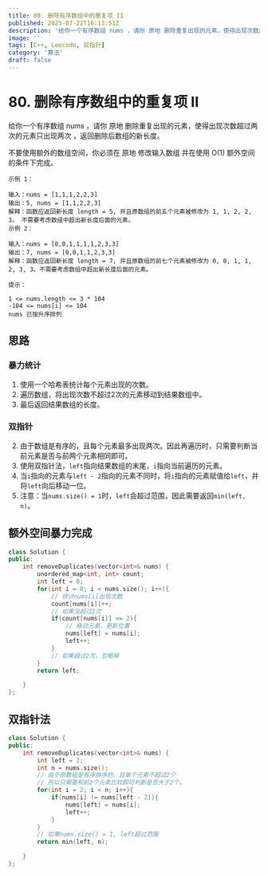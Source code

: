 ```yaml
---
title: 80. 删除有序数组中的重复项 II
published: 2025-07-22T16:13:51Z
description: '给你一个有序数组 nums ，请你 原地 删除重复出现的元素，使得出现次数超过两次的元素只出现两次 ，返回删除后数组的新长度。'
image: ''
tags: [C++, Leecode, 双指针]
category: '算法'
draft: false
---
```


# 80. 删除有序数组中的重复项 II

给你一个有序数组 nums ，请你 原地 删除重复出现的元素，使得出现次数超过两次的元素只出现两次 ，返回删除后数组的新长度。

不要使用额外的数组空间，你必须在 原地 修改输入数组 并在使用 O(1) 额外空间的条件下完成。

```
示例 1：

输入：nums = [1,1,1,2,2,3]
输出：5, nums = [1,1,2,2,3]
解释：函数应返回新长度 length = 5, 并且原数组的前五个元素被修改为 1, 1, 2, 2, 3。 不需要考虑数组中超出新长度后面的元素。
示例 2：

输入：nums = [0,0,1,1,1,1,2,3,3]
输出：7, nums = [0,0,1,1,2,3,3]
解释：函数应返回新长度 length = 7, 并且原数组的前七个元素被修改为 0, 0, 1, 1, 2, 3, 3。不需要考虑数组中超出新长度后面的元素。
```

```
提示：

1 <= nums.length <= 3 * 104
-104 <= nums[i] <= 104
nums 已按升序排列
```

## 思路

### 暴力统计
1. 使用一个哈希表统计每个元素出现的次数。
2. 遍历数组，将出现次数不超过2次的元素移动到结果数组中。
3. 最后返回结果数组的长度。

### 双指针

2. 由于数组是有序的，且每个元素最多出现两次。因此再遍历时，只需要判断当前元素是否与前两个元素相同即可。
3. 使用双指针法，`left`指向结果数组的末尾，`i`指向当前遍历的元素。
4. 当`i`指向的元素与`left - 2`指向的元素不同时，将`i`指向的元素赋值给`left`，并将`left`向后移动一位。
5. 注意：当`nums.size() = 1`时，`left`会超过范围，因此需要返回`min(left, n)`。

## 额外空间暴力完成

```cpp
class Solution {
public:
    int removeDuplicates(vector<int>& nums) {
        unordered_map<int, int> count;
        int left = 0;
        for(int i = 0; i < nums.size(); i++){
            // 统计nums[i]出现次数
            count[nums[i]]++;
            // 如果没超过2次
            if(count[nums[i]] <= 2){
                // 移动元素，更新位置
                nums[left] = nums[i];
                left++;
            }
            // 如果超过2次，忽略掉
        }
        return left;

    }
};
```

## 双指针法

```cpp
class Solution {
public:
    int removeDuplicates(vector<int>& nums) {
        int left = 2;
        int n = nums.size();
        // 由于原数组是有序排序的，且单个元素不超过2个
        // 所以只需要和前2个元素比较即可判断是否大于2个。
        for(int i = 2; i < n; i++){
            if(nums[i] != nums[left - 2]){
                nums[left] = nums[i];
                left++;
            }
        }
        // 如果nums.size() = 1, left超过范围
        return min(left, n);

    }
};
```